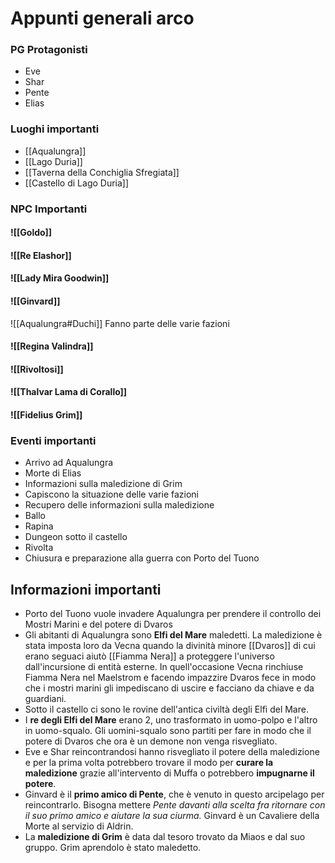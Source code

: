 # Appunti generali arco
### PG Protagonisti
- Eve
- Shar
- Pente
- Elias

### Luoghi importanti
- [[Aqualungra]]
- [[Lago Duria]]
- [[Taverna della Conchiglia Sfregiata]]
- [[Castello di Lago Duria]]

### NPC Importanti
#### ![[Goldo]]
#### ![[Re Elashor]] 

#### ![[Lady Mira Goodwin]]

#### ![[Ginvard]]
![[Aqualungra#Duchi]]
Fanno parte delle varie fazioni

#### ![[Regina Valindra]]

#### ![[Rivoltosi]]
#### ![[Thalvar Lama di Corallo]]
#### ![[Fidelius Grim]]
### Eventi importanti
- Arrivo ad Aqualungra
- Morte di Elias
- Informazioni sulla maledizione di Grim
- Capiscono la situazione delle varie fazioni
- Recupero delle informazioni sulla maledizione
- Ballo
- Rapina
- Dungeon sotto il castello
- Rivolta
- Chiusura e preparazione alla guerra con Porto del Tuono

## Informazioni importanti
- Porto del Tuono vuole invadere Aqualungra per prendere il controllo dei Mostri Marini e del potere di Dvaros
- Gli abitanti di Aqualungra sono **Elfi del Mare** maledetti. La maledizione è stata imposta loro da Vecna quando la divinità minore [[Dvaros]] di cui erano seguaci aiutò [[Fiamma Nera]] a proteggere l'universo dall'incursione di entità esterne. In quell'occasione Vecna rinchiuse Fiamma Nera nel Maelstrom e facendo impazzire Dvaros fece in modo che i mostri marini gli impediscano di uscire e facciano da chiave e da guardiani.
- Sotto il castello ci sono le rovine dell'antica civiltà degli Elfi del Mare.
- I **re degli Elfi del Mare** erano 2, uno trasformato in uomo-polpo e l'altro in uomo-squalo. Gli uomini-squalo sono partiti per fare in modo che il potere di Dvaros che ora è un demone non venga risvegliato.
- Eve e Shar reincontrandosi hanno risvegliato il potere della maledizione e per la prima volta potrebbero trovare il modo per **curare la maledizione** grazie all'intervento di Muffa o potrebbero **impugnarne il potere**.
- Ginvard è il **primo amico di Pente**, che è venuto in questo arcipelago per reincontrarlo. Bisogna mettere *Pente davanti alla scelta fra ritornare con il suo primo amico e aiutare la sua ciurma.* Ginvard è un Cavaliere della Morte al servizio di Aldrin.
- La **maledizione di Grim** è data dal tesoro trovato da Miaos e dal suo gruppo. Grim aprendolo è stato maledetto.
